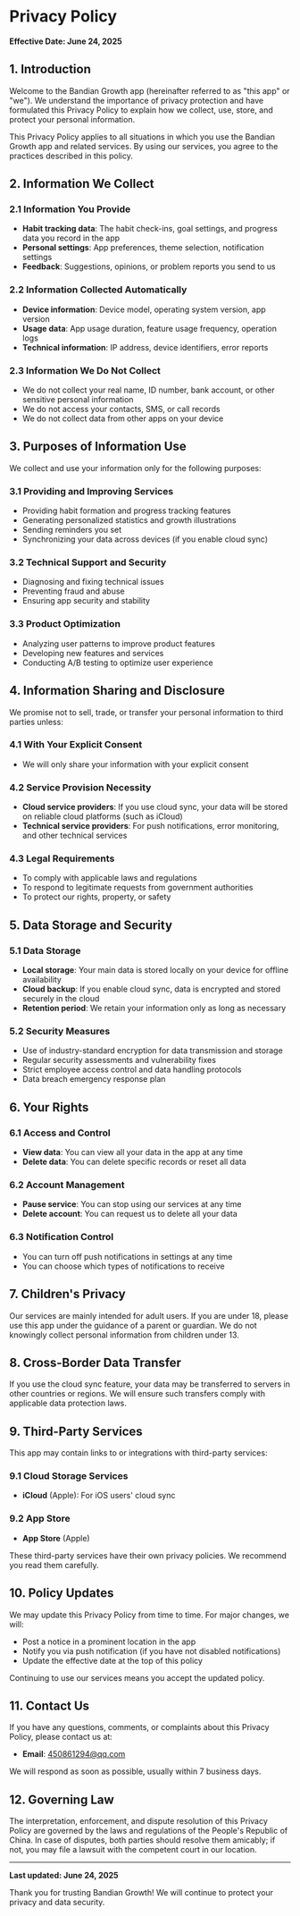 # Privacy Policy

**Effective Date: June 24, 2025**

## 1. Introduction

Welcome to the Bandian Growth app (hereinafter referred to as "this app" or "we"). We understand the importance of privacy protection and have formulated this Privacy Policy to explain how we collect, use, store, and protect your personal information.

This Privacy Policy applies to all situations in which you use the Bandian Growth app and related services. By using our services, you agree to the practices described in this policy.

## 2. Information We Collect

### 2.1 Information You Provide
- **Habit tracking data**: The habit check-ins, goal settings, and progress data you record in the app
- **Personal settings**: App preferences, theme selection, notification settings
- **Feedback**: Suggestions, opinions, or problem reports you send to us

### 2.2 Information Collected Automatically
- **Device information**: Device model, operating system version, app version
- **Usage data**: App usage duration, feature usage frequency, operation logs
- **Technical information**: IP address, device identifiers, error reports

### 2.3 Information We Do Not Collect
- We do not collect your real name, ID number, bank account, or other sensitive personal information
- We do not access your contacts, SMS, or call records
- We do not collect data from other apps on your device

## 3. Purposes of Information Use

We collect and use your information only for the following purposes:

### 3.1 Providing and Improving Services
- Providing habit formation and progress tracking features
- Generating personalized statistics and growth illustrations
- Sending reminders you set
- Synchronizing your data across devices (if you enable cloud sync)

### 3.2 Technical Support and Security
- Diagnosing and fixing technical issues
- Preventing fraud and abuse
- Ensuring app security and stability

### 3.3 Product Optimization
- Analyzing user patterns to improve product features
- Developing new features and services
- Conducting A/B testing to optimize user experience

## 4. Information Sharing and Disclosure

We promise not to sell, trade, or transfer your personal information to third parties unless:

### 4.1 With Your Explicit Consent
- We will only share your information with your explicit consent

### 4.2 Service Provision Necessity
- **Cloud service providers**: If you use cloud sync, your data will be stored on reliable cloud platforms (such as  iCloud)
- **Technical service providers**: For push notifications, error monitoring, and other technical services

### 4.3 Legal Requirements
- To comply with applicable laws and regulations
- To respond to legitimate requests from government authorities
- To protect our rights, property, or safety

## 5. Data Storage and Security

### 5.1 Data Storage
- **Local storage**: Your main data is stored locally on your device for offline availability
- **Cloud backup**: If you enable cloud sync, data is encrypted and stored securely in the cloud
- **Retention period**: We retain your information only as long as necessary

### 5.2 Security Measures
- Use of industry-standard encryption for data transmission and storage
- Regular security assessments and vulnerability fixes
- Strict employee access control and data handling protocols
- Data breach emergency response plan

## 6. Your Rights

### 6.1 Access and Control
- **View data**: You can view all your data in the app at any time
- **Delete data**: You can delete specific records or reset all data

### 6.2 Account Management
- **Pause service**: You can stop using our services at any time
- **Delete account**: You can request us to delete all your data

### 6.3 Notification Control
- You can turn off push notifications in settings at any time
- You can choose which types of notifications to receive

## 7. Children's Privacy

Our services are mainly intended for adult users. If you are under 18, please use this app under the guidance of a parent or guardian. We do not knowingly collect personal information from children under 13.

## 8. Cross-Border Data Transfer

If you use the cloud sync feature, your data may be transferred to servers in other countries or regions. We will ensure such transfers comply with applicable data protection laws.

## 9. Third-Party Services

This app may contain links to or integrations with third-party services:

### 9.1 Cloud Storage Services
- **iCloud** (Apple): For iOS users' cloud sync

### 9.2 App Store
- **App Store** (Apple)

These third-party services have their own privacy policies. We recommend you read them carefully.

## 10. Policy Updates

We may update this Privacy Policy from time to time. For major changes, we will:

- Post a notice in a prominent location in the app
- Notify you via push notification (if you have not disabled notifications)
- Update the effective date at the top of this policy

Continuing to use our services means you accept the updated policy.

## 11. Contact Us

If you have any questions, comments, or complaints about this Privacy Policy, please contact us at:

- **Email**: 450861294@qq.com

We will respond as soon as possible, usually within 7 business days.

## 12. Governing Law

The interpretation, enforcement, and dispute resolution of this Privacy Policy are governed by the laws and regulations of the People's Republic of China. In case of disputes, both parties should resolve them amicably; if not, you may file a lawsuit with the competent court in our location.

---

**Last updated: June 24, 2025**

Thank you for trusting Bandian Growth! We will continue to protect your privacy and data security.
